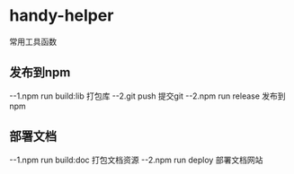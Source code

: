 # handy-helper

常用工具函数

## 发布到npm

--1.npm run build:lib
  打包库
--2.git push
  提交git
--2.npm run release
  发布到npm

## 部署文档

 --1.npm run build:doc
   打包文档资源
 --2.npm run deploy
   部署文档网站

